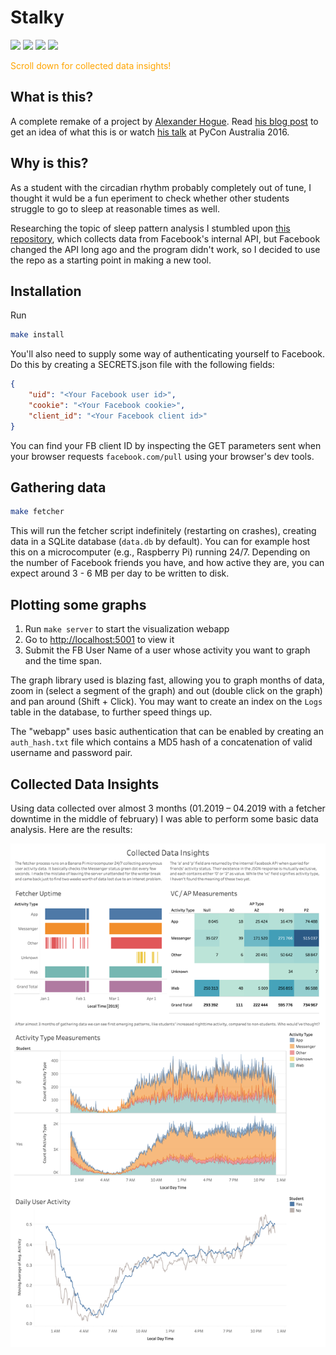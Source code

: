 Stalky
============
![](https://img.shields.io/badge/license-MIT-green.svg)
![](https://img.shields.io/github/languages/code-size/JakuJ/zzzzz.svg)
![](https://img.shields.io/github/last-commit/JakuJ/zzzzz.svg)
![](https://img.shields.io/badge/creepiness-passable-orange.svg)

<span style="color: orange;">Scroll down for collected data insights!</span>

What is this?
-------------
A complete remake of a project by [Alexander Hogue](https://github.com/defaultnamehere/zzzzz).
Read [his blog post](https://mango.pdf.zone/graphing-when-your-facebook-friends-are-awake) to get an idea of what this is or watch [his talk](https://www.youtube.com/watch?v=MkSkqMvGBuo) at PyCon Australia 2016.

Why is this?
------------

As a student with the circadian rhythm probably completely out of tune, I thought it wuld be a fun eperiment to check whether other students struggle to go to sleep at reasonable times as well.

Researching the topic of sleep pattern analysis I stumbled upon [this repository](https://github.com/defaultnamehere/zzzzz), which collects data from Facebook's internal API, but Facebook changed the API long ago and the program didn't work, so I decided to use the repo as a starting point in making a new tool.

Installation
-----------

Run 
```bash
make install
```

You'll also need to supply some way of authenticating yourself to Facebook.
Do this by creating a SECRETS.json file with the following fields:

```json
{
    "uid": "<Your Facebook user id>",
    "cookie": "<Your Facebook cookie>",
    "client_id": "<Your Facebook client id>"
}
```

You can find your FB client ID by inspecting the GET parameters sent when your browser requests `facebook.com/pull` using your browser's dev tools.

Gathering data
--------------

```bash
make fetcher
```

This will run the fetcher script indefinitely (restarting on crashes), creating data in a SQLite database (`data.db` by default). You can for example host this on a microcomputer (e.g., Raspberry Pi) running 24/7.
Depending on the number of Facebook friends you have, and how active they are, you can expect around 3 - 6 MB per day to be written to disk.

Plotting some graphs
----------------

1. Run `make server` to start the visualization webapp
2. Go to <http://localhost:5001> to view it
3. Submit the FB User Name of a user whose activity you want to graph and the time span.

The graph library used is blazing fast, allowing you to graph months of data, zoom in (select a segment of the graph) and out (double click on the graph) and pan around (Shift + Click). You may want to create an index on the `Logs` table in the database, to further speed things up.

The "webapp" uses basic authentication that can be enabled by creating an `auth_hash.txt` file which contains a MD5 hash of a concatenation of valid username and password pair.

Collected Data Insights
-----------------------

Using data collected over almost 3 months (01.2019 – 04.2019 with a fetcher downtime in the middle of february) I was able to perform some basic data analysis. Here are the results:

<img alt="Data Visualization" src="./resources/Collected Data Insights.png">
